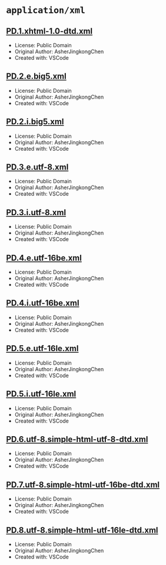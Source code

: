 # `application/xml`

## [PD.1.xhtml-1.0-dtd.xml](../files/PD.1.xhtml-1.0-dtd.xml)

- License: Public Domain
- Original Author: AsherJingkongChen
- Created with: VSCode

## [PD.2.e.big5.xml](../files/PD.2.e.big5.xml)

- License: Public Domain
- Original Author: AsherJingkongChen
- Created with: VSCode

## [PD.2.i.big5.xml](../files/PD.2.i.big5.xml)

- License: Public Domain
- Original Author: AsherJingkongChen
- Created with: VSCode

## [PD.3.e.utf-8.xml](../files/PD.3.e.utf-8.xml)

- License: Public Domain
- Original Author: AsherJingkongChen
- Created with: VSCode

## [PD.3.i.utf-8.xml](../files/PD.3.i.utf-8.xml)

- License: Public Domain
- Original Author: AsherJingkongChen
- Created with: VSCode

## [PD.4.e.utf-16be.xml](../files/PD.4.e.utf-16be.xml)

- License: Public Domain
- Original Author: AsherJingkongChen
- Created with: VSCode

## [PD.4.i.utf-16be.xml](../files/PD.4.i.utf-16be.xml)

- License: Public Domain
- Original Author: AsherJingkongChen
- Created with: VSCode

## [PD.5.e.utf-16le.xml](../files/PD.5.e.utf-16le.xml)

- License: Public Domain
- Original Author: AsherJingkongChen
- Created with: VSCode

## [PD.5.i.utf-16le.xml](../files/PD.5.i.utf-16le.xml)

- License: Public Domain
- Original Author: AsherJingkongChen
- Created with: VSCode

## [PD.6.utf-8.simple-html-utf-8-dtd.xml](../files/PD.6.utf-8.simple-html-utf-8-dtd.xml)

- License: Public Domain
- Original Author: AsherJingkongChen
- Created with: VSCode

## [PD.7.utf-8.simple-html-utf-16be-dtd.xml](../files/PD.7.utf-8.simple-html-utf-16be-dtd.xml)

- License: Public Domain
- Original Author: AsherJingkongChen
- Created with: VSCode

## [PD.8.utf-8.simple-html-utf-16le-dtd.xml](../files/PD.8.utf-8.simple-html-utf-16le-dtd.xml)

- License: Public Domain
- Original Author: AsherJingkongChen
- Created with: VSCode
